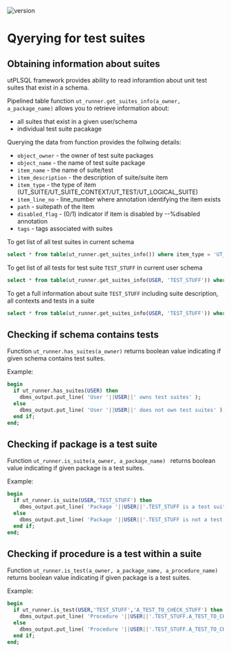 ![version](https://img.shields.io/badge/version-v3.1.8.3148--develop-blue.svg)

# Qyerying for test suites


## Obtaining information about suites 

utPLSQL framework provides ability to read inforamtion about unit test suites that exist in a schema.

Pipelined table function `ut_runner.get_suites_info(a_owner, a_package_name)` allows you to retrieve information about:

- all suites that exist in a given user/schema
- individual test suite pacakage

Querying the data from function provides the follwing details:

- `object_owner`     - the owner of test suite packages
- `object_name`      - the name of test suite package
- `item_name`        - the name of suite/test
- `item_description` - the description of suite/suite item
- `item_type`        - the type of item (UT_SUITE/UT_SUITE_CONTEXT/UT_TEST/UT_LOGICAL_SUITE)
- `item_line_no`     - line_number where annotation identifying the item exists
- `path`             - suitepath of the item
- `disabled_flag`    - (0/1) indicator if item is disabled by --%disabled annotation
- `tags`     - tags associated with suites

To get list of all test suites in current schema 
```sql
select * from table(ut_runner.get_suites_info()) where item_type = 'UT_SUITE';
```

To get list of all tests for test suite `TEST_STUFF` in current user schema  
```sql
select * from table(ut_runner.get_suites_info(USER, 'TEST_STUFF')) where item_type = 'UT_TEST';
```

To get a full information about suite `TEST_STUFF` including suite description, all contexts and tests in a suite  
```sql
select * from table(ut_runner.get_suites_info(USER, 'TEST_STUFF')) where item_type = 'UT_TEST';
```

## Checking if schema contains tests

Function `ut_runner.has_suites(a_owner)` returns boolean value indicating if given schema contains test suites.

Example:
```sql
begin
  if ut_runner.has_suites(USER) then
    dbms_output.put_line( 'User '||USER||' owns test suites' );
  else
    dbms_output.put_line( 'User '||USER||' does not own test suites' );
  end if;
end;
```

## Checking if package is a test suite

Function `ut_runner.is_suite(a_owner, a_package_name) ` returns boolean value indicating if given package is a test suites.

Example:
```sql
begin
  if ut_runner.is_suite(USER,'TEST_STUFF') then
    dbms_output.put_line( 'Package '||USER||'.TEST_STUFF is a test suite' );
  else
    dbms_output.put_line( 'Package '||USER||'.TEST_STUFF is not a test suite' );
  end if;
end;
```

## Checking if procedure is a test within a suite

Function `ut_runner.is_test(a_owner, a_package_name, a_procedure_name) ` returns boolean value indicating if given package is a test suites.

Example:
```sql
begin
  if ut_runner.is_test(USER,'TEST_STUFF','A_TEST_TO_CHECK_STUFF') then
    dbms_output.put_line( 'Procedure '||USER||'.TEST_STUFF.A_TEST_TO_CHECK_STUFF is a test' );
  else
    dbms_output.put_line( 'Procedure '||USER||'.TEST_STUFF.A_TEST_TO_CHECK_STUFF is not a test' );
  end if;
end;
```

